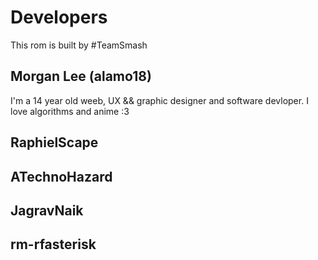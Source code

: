 # Developers
This rom is built by #TeamSmash

## Morgan Lee (alamo18)
I'm a 14 year old weeb, UX && graphic designer and software devloper. I love algorithms and anime :3

## RaphielScape

## ATechnoHazard

## JagravNaik

## rm-rfasterisk